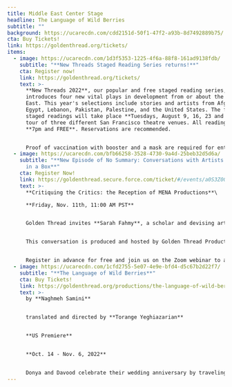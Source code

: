 ```yaml
---
title: Middle East Center Stage
headline: The Language of Wild Berries
subtitle: ""
background: https://ucarecdn.com/cdd2151d-50f1-47f2-a93b-8d7492889b75/
cta: Buy Tickets!
link: https://goldenthread.org/tickets/
items:
  - image: https://ucarecdn.com/1d3f5353-1225-4f6a-88f8-161ad9138fdb/
    subtitle: "**New Threads Staged Reading Series returns!**"
    cta: Register now!
    link: https://goldenthread.org/tickets/
    text: >-
      **New Threads 2022**, our popular and free staged reading series,
      introduces four new vital plays in development from or about the Middle
      East. This year's selections include stories and artists from Afghanistan,
      Egypt, Lebanon, Pakistan, Palestine, and the United States. The four
      staged readings will take place **Tuesdays, August 9, 16, 23 and 30** in a
      tour of three different San Francisco theatre venues. All readings are at
      **7pm and FREE**. Reservations are recommended. 


      Proof of vaccination with booster and a mask are required for entry.
  - image: https://ucarecdn.com/bfb66258-3528-4730-9a4d-25beb32d5d6a/
    subtitle: "**New Episode of No Summary: Conversations with Artists Who Don't Fit
      in a Box**"
    cta: Register Now!
    link: https://goldenthread.secure.force.com/ticket/#/events/a0S3Z000007VG5xUAG
    text: >-
      **Critiquing the Critics: the Reception of MENA Productions**\

      **Friday, Nov. 11th, 11:00 AM PST**


      Golden Thread invites **Sarah Fahmy**, a scholar and devising artist to moderate a conversation on the reception of MENA productions in the U.S. today with **Kareem Fahmy**, a theatre director, playwright, and screenwriter, and **Malek Najjar**, a director, playwright, and scholar of Arab American and Middle-Eastern American theatre. When Middle Eastern North African stories are constantly subjected to the white gaze and are performed in front of a predominantly white-US audience, how do MENA creative teams grapple with an authentic representation of their artistry, languages, and cultures?


      This conversation is produced and hosted by Golden Thread Productions in collaboration with the MENATMA convening taking place at the Arab American National Museum, November 10-12, 2022. 


      Register in advance for free and join us on the Zoom webinar to ask your questions directly of the panelists!
  - image: https://ucarecdn.com/1cfd2755-5e07-4e9e-bfd4-d5c67b2d22f7/
    subtitle: "**The Language of Wild Berries**"
    cta: Buy Tickets!
    link: https://goldenthread.org/productions/the-language-of-wild-berries-2022/
    text: >-
      by **Naghmeh Samini** 


      translated and directed by **Torange Yeghiazarian** 


      **US Premiere**


      **Oct. 14 - Nov. 6, 2022**


      Donya and Davood celebrate their wedding anniversary by traveling to the same seaside town where they spent their honeymoon. But on this trip, their 10th anniversary, a mysterious young man is following them. Who is he? What does he want? Trying to solve the mystery of the young man throws Donya and Davood into a time warp recalling their past nine anniversary trips. They remember what they have forgotten. But will that be enough to save their marriage?
---
```

